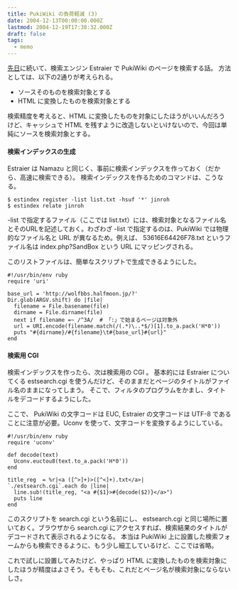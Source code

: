 ```yaml
---
title: PukiWiki の負荷軽減 (3)
date: 2004-12-13T00:00:00.000Z
lastmod: 2004-12-19T17:38:32.000Z
draft: false
tags:
  - memo
---
```


[先日](/posts/20041208/p02)に続いて、検索エンジン Estraier で PukiWiki のページを検索する話。 方法としては、以下の2通りが考えられる。

- ソースそのものを検索対象とする
- HTML に変換したものを検索対象とする

検索精度を考えると、HTML に変換したものを対象にしたほうがいいんだろうけど、キャッシュで HTML を残すように改造しないといけないので、今回は単純にソースを検索対象とする。

#### 検索インデックスの生成

Estraier は Namazu と同じく、事前に検索インデックスを作っておく（だから、高速に検索できる）。 検索インデックスを作るためのコマンドは、こうなる。

```
$ estindex register -list list.txt -hsuf '*' jinroh
$ estindex relate jinroh
```

-list で指定するファイル（ここでは list.txt）には、検索対象となるファイル名とそのURLを記述しておく。わざわざ -list で指定するのは、PukiWiki では物理的なファイル名と URL が異なるため。例えば、 53616E64426F78.txt というファイル名は index.php?SandBox という URL にマッピングされる。

このリストファイルは、簡単なスクリプトで生成できるようにした。

```
#!/usr/bin/env ruby
require 'uri'

base_url = 'http://wolfbbs.halfmoon.jp/?'
Dir.glob(ARGV.shift) do |file|
  filename = File.basename(file)
  dirname = File.dirname(file)
  next if filename =~ /^3A/  # 「:」で始まるページは対象外
  url = URI.encode(filename.match(/(.*)\..*$/)[1].to_a.pack('H*0'))
  puts "#{dirname}/#{filename}\t#{base_url}#{url}"
end
```

#### 検索用 CGI

検索インデックスを作ったら、次は検索用の CGI 。 基本的には Estraier についてくる estsearch.cgi を使うんだけど、そのままだとページのタイトルがファイル名のままになってしまう。 そこで、フィルタのプログラムをかまし、タイトルをデコードするようにした。

ここで、 PukiWiki の文字コードは EUC, Estraier の文字コードは UTF-8 であることに注意が必要。Uconv を使って、文字コードを変換するようにしている。

```
#!/usr/bin/env ruby
require 'uconv'

def decode(text)
  Uconv.euctou8(text.to_a.pack('H*0'))
end

title_reg  = %r|<a ([^>]+)>([^<]+).txt</a>|
`./estsearch.cgi`.each do |line|
  line.sub!(title_reg, "<a #{$1}>#{decode($2)}</a>")
  puts line
end
```

このスクリプトを search.cgi という名前にし、 estsearch.cgi と同じ場所に置いておく。ブラウザから search.cgi にアクセスすれば、検索結果のタイトルがデコードされて表示されるようになる。 本当は PukiWiki 上に設置した検索フォームからも検索できるように、もう少し細工しているけど、ここでは省略。

これで試しに設置してみたけど、やっぱり HTML に変換したものを検索対象にしたほうが精度はよさそう。そもそも、これだとページ名が検索対象にならないしさ。
